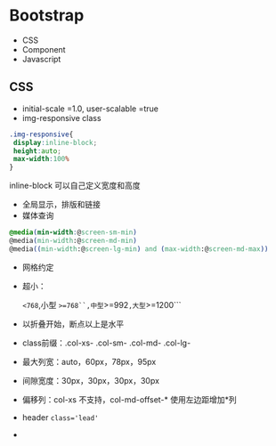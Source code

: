 # Bootstrap 
- CSS
- Component
- Javascript

## CSS
- initial-scale =1.0, user-scalable =true
- img-responsive class
```css
.img-responsive{
 display:inline-block;
 height:auto;
 max-width:100%
}
```
inline-block 可以自己定义宽度和高度

- 全局显示，排版和链接
- 媒体查询
```css
@media(min-width:@screen-sm-min)
@media(min-width:@screen-md-min)
@media((min-width:@screen-lg-min) and (max-width:@screen-md-max))
```
-  网格约定
* 超小：
    
    ```<768```,小型 ```>=768``,中型```>=992```,大型```>=1200```
* 以折叠开始，断点以上是水平
* class前缀：.col-xs- .col-sm- .col-md- .col-lg-
* 最大列宽：auto，60px，78px，95px
* 间隙宽度：30px，30px，30px，30px
* 偏移列：col-xs 不支持，col-md-offset-* 使用左边距增加*列
    
- header 
    ```class='lead'```

-     
